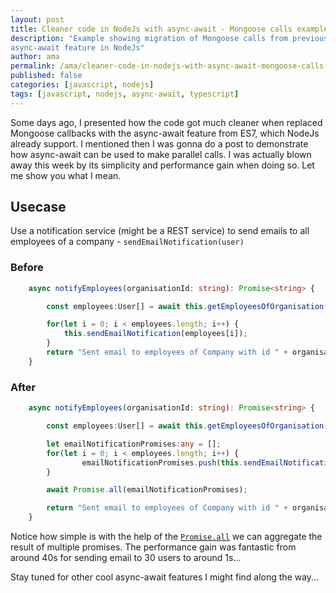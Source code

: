 ```yaml
---
layout: post
title: Cleaner code in NodeJs with async-await - Mongoose calls example
description: "Example showing migration of Mongoose calls from previously using callbacks to using the new
async-await feature in NodeJs"
author: ama
permalink: /ama/cleaner-code-in-nodejs-with-async-await-mongoose-calls-example
published: false
categories: [javascript, nodejs]
tags: [javascript, nodejs, async-await, typescript]
---
```


Some days ago, I presented how the code got much cleaner when replaced Mongoose callbacks with the async-await feature
 from ES7, which NodeJs already support. I mentioned then I was gonna do a post to demonstrate how async-await can be 
  used to make parallel calls. I was actually blown away this week by its simplicity and performance gain when doing so.
  Let me show you what I mean.
  
  <!--more-->

## Usecase
Use a notification service (might be a REST service) to send emails to all employees of a company - `sendEmailNotification(user)`

### Before
```typescript
    async notifyEmployees(organisationId: string): Promise<string> {

        const employees:User[] = await this.getEmployeesOfOrganisation(organisationId);

        for(let i = 0; i < employees.length; i++) {
            this.sendEmailNotification(employees[i]);
        }
        return "Sent email to employees of Company with id " + organisationId;
    }
```

### After
```typescript
    async notifyEmployees(organisationId: string): Promise<string> {

        const employees:User[] = await this.getEmployeesOfOrganisation(organisationId);

        let emailNotificationPromises:any = [];
        for(let i = 0; i < employees.length; i++) {
                emailNotificationPromises.push(this.sendEmailNotification(employees[i]));
        }

        await Promise.all(emailNotificationPromises);

        return "Sent email to employees of Company with id " + organisationId;
    }
```

Notice how simple is with the help of the [`Promise.all`](https://developer.mozilla.org/en-US/docs/Web/JavaScript/Reference/Global_Objects/Promise/all)
we can aggregate the result of multiple promises. The performance gain was fantastic from around 40s for sending email to
30 users to around 1s...
   
Stay tuned for other cool async-await features I might find along the way...
